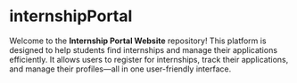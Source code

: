 # internshipPortal
Welcome to the **Internship Portal Website** repository! This platform is designed to help students find internships and manage their applications efficiently. It allows users to register for internships, track their applications, and manage their profiles—all in one user-friendly interface.
